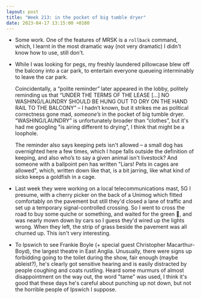 ```yaml
---
layout: post
title: "Week 213: in the pocket of big tumble dryer"
date: 2023-04-17 13:15:00 +0100
---
```


- Some work. One of the features of MRSK is a `rollback` command, which, I learnt in the most dramatic way (not very dramatic) I didn't know how to use, still don't.

- While I was looking for pegs, my freshly laundered pillowcase blew off the balcony into a car park,
  to entertain everyone queueing interminably to leave the car park.

  Coincidentally, a “polite reminder” later appeared in the lobby, politely reminding us that “UNDER THE TERMS OF THE LEASE […] NO WASHING/LAUNDRY SHOULD BE HUNG OUT TO DRY ON THE HAND RAIL TO THE BALCONY”  – I hadn’t known, but it strikes me as political correctness gone mad, _someone’s_ in the pocket of big tumble dryer. “WASHING/LAUNDRY” is unfortunately broader than “clothes”, but it's had me googling "is airing different to drying", I think that might be a loophole.

  The reminder also says keeping pets isn't allowed – a small dog has overnighted here a few times, which I hope falls outside the definition of keeping, and also who’s to say a given animal isn't livestock? And someone with a ballpoint pen has written "Liars! Pets in cages are allowed", which, written down like that, is a bit jarring, like what kind of sicko keeps a goldfish in a cage.

- Last week they were working on a local telecommunications mast, 5G I presume, with a cherry picker on the back of a Unimog which fitted comfortably on the pavement but still they'd closed a lane of traffic and set up a temporary signal-controlled crossing. So I went to cross the road to buy some quiche or something, and waited for the green 🚶, and was nearly mown down by cars so I guess they'd wired up the lights wrong. When they left, the strip of grass beside the pavement was all churned up. This isn't very interesting.

- To Ipswich to see Frankie Boyle (+ special guest Christopher Macarthur-Boyd), the largest theatre in East Anglia. Unusually, there were signs up forbidding going to the toilet during the show, fair enough (maybe ableist?), he's clearly got sensitive hearing and is easily distracted by people coughing and coats rustling. Heard some murmurs of almost disappointment on the way out, the word "tame" was used, I think it's good that these days he's careful about punching up not down, but not the horrible people of Ipswich I suppose.
